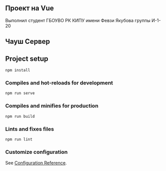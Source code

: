 ## Проект на Vue
Выполнил студент ГБОУВО РК КИПУ имени Февзи Якубова
группы И-1-20
## **Чауш Сервер**
## Project setup
```
npm install
```

### Compiles and hot-reloads for development
```
npm run serve
```

### Compiles and minifies for production
```
npm run build
```

### Lints and fixes files
```
npm run lint
```

### Customize configuration
See [Configuration Reference](https://cli.vuejs.org/config/).
